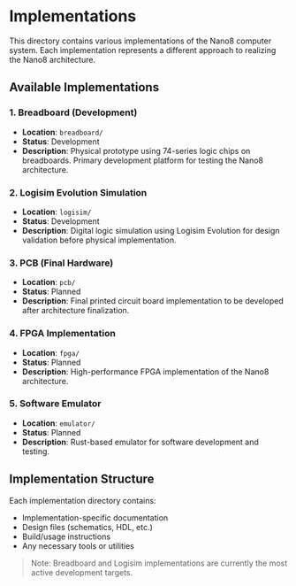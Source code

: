 # Implementations

This directory contains various implementations of the Nano8 computer system. Each implementation represents a different approach to realizing the Nano8 architecture.

## Available Implementations

### 1. Breadboard (Development)
- **Location**: `breadboard/`
- **Status**: Development
- **Description**: Physical prototype using 74-series logic chips on breadboards. Primary development platform for testing the Nano8 architecture.

### 2. Logisim Evolution Simulation
- **Location**: `logisim/`
- **Status**: Development
- **Description**: Digital logic simulation using Logisim Evolution for design validation before physical implementation.

### 3. PCB (Final Hardware)
- **Location**: `pcb/`
- **Status**: Planned
- **Description**: Final printed circuit board implementation to be developed after architecture finalization.

### 4. FPGA Implementation
- **Location**: `fpga/`
- **Status**: Planned
- **Description**: High-performance FPGA implementation of the Nano8 architecture.

### 5. Software Emulator
- **Location**: `emulator/`
- **Status**: Planned
- **Description**: Rust-based emulator for software development and testing.

## Implementation Structure

Each implementation directory contains:
- Implementation-specific documentation
- Design files (schematics, HDL, etc.)
- Build/usage instructions
- Any necessary tools or utilities

> Note: Breadboard and Logisim implementations are currently the most active development targets.